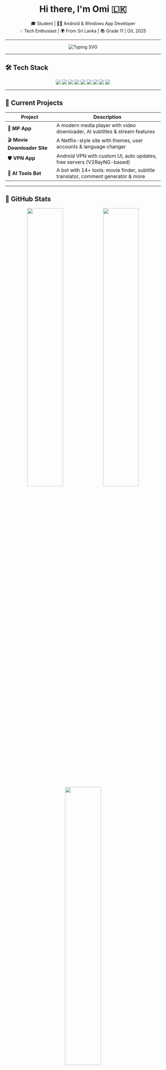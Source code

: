 <h1 align="center">Hi there, I'm Omi 🇱🇰</h1>
<p align="center">
  🎓 Student | 👨‍💻 Android & Windows App Developer <br>
  💡 Tech Enthusiast | 🌍 From Sri Lanka | 📚 Grade 11 | O/L 2025
</p>

---

<p align="center">
  <img src="https://readme-typing-svg.demolab.com?font=Fira+Code&size=20&duration=2000&pause=1000&color=00F7FF&center=true&vCenter=true&multiline=true&width=600&lines=Hello+World!+I'm+Omi.;Student+%7C+App+Developer+%7C+Tech+Lover;Building+MP+App+%26+AI+Tools;Dreaming+Big+from+Sri+Lanka+%F0%9F%87%B1%F0%9F%87%9F" alt="Typing SVG" />
</p>

---

## 🛠️ Tech Stack
<p align="center">
  <img src="https://img.shields.io/badge/Java-ED8B00?style=for-the-badge&logo=java&logoColor=white"/>
  <img src="https://img.shields.io/badge/Python-3670A0?style=for-the-badge&logo=python&logoColor=white"/>
  <img src="https://img.shields.io/badge/HTML-E34F26?style=for-the-badge&logo=html5&logoColor=white"/>
  <img src="https://img.shields.io/badge/CSS-1572B6?style=for-the-badge&logo=css3&logoColor=white"/>
  <img src="https://img.shields.io/badge/JavaScript-FFD700?style=for-the-badge&logo=javascript&logoColor=black"/>
  <img src="https://img.shields.io/badge/React-61DAFB?style=for-the-badge&logo=react&logoColor=black"/>
  <img src="https://img.shields.io/badge/Windows-0078D6?style=for-the-badge&logo=windows&logoColor=white"/>
  <img src="https://img.shields.io/badge/Android-3DDC84?style=for-the-badge&logo=android&logoColor=white"/>
  <img src="https://img.shields.io/badge/Visual%20Studio%20Code-007ACC?style=for-the-badge&logo=visualstudiocode&logoColor=white"/>
</p>

---

## 🚧 Current Projects

| Project | Description |
|--------|-------------|
| 🎵 **MP App** | A modern media player with video downloader, AI subtitles & stream features |
| 🎬 **Movie Downloader Site** | A Netflix-style site with themes, user accounts & language changer |
| 🛡 **VPN App** | Android VPN with custom UI, auto updates, free servers (V2RayNG-based) |
| 🤖 **AI Tools Bot** | A bot with 14+ tools: movie finder, subtitle translator, comment generator & more |

---

## 🌟 GitHub Stats

<p align="center">
  <img src="https://github-readme-stats.vercel.app/api?username=YourUsername&show_icons=true&theme=radical" width="48%"/>
  <img src="https://github-readme-streak-stats.herokuapp.com/?user=YourUsername&theme=radical" width="48%"/>
  <img src="https://github-readme-stats.vercel.app/api/top-langs/?username=YourUsername&layout=compact&theme=radical" width="48%"/>
</p>

---

## 🔥 Activity Graph
<p align="center">
  <img src="https://github-readme-activity-graph.vercel.app/graph?username=YourUsername&theme=react-dark&hide_border=true&area=true"/>
</p>

---

## 📫 Connect with Me

<p align="center">
  <a href="mailto:your.email@example.com"><img src="https://img.shields.io/badge/Email-D14836?style=for-the-badge&logo=gmail&logoColor=white"/></a>
  <a href="https://www.fiverr.com/your-fiverr-link"><img src="https://img.shields.io/badge/Fiverr-1DBF73?style=for-the-badge&logo=fiverr&logoColor=white"/></a>
  <a href="#"><img src="https://img.shields.io/badge/YouTube-FilmeX%20Lanka-red?style=for-the-badge&logo=youtube&logoColor=white"/></a>
</p>

---

## 🧠 2025 Goals

- 🚀 Master **React** & modern frontend skills  
- 📱 Publish Android apps to Play Store  
- 📽 Launch my YouTube channel – *FilmeX Lanka*  
- 💻 Build my AI Assistant Bot with advanced tools  
- 🧪 Ace the **O/L Exam** with flying colors  

---

<p align="center">
  <img src="https://capsule-render.vercel.app/api?type=waving&color=0:00f7ff,100:7700ff&height=150&section=footer"/>
</p>
